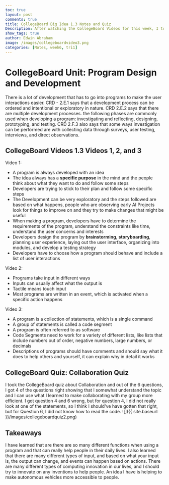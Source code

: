 ```yaml
---
toc: true
layout: post
comments: true
title: CollegeBoard Big Idea 1.3 Notes and Quiz
Description: After watching the CollegeBoard Videos for this week, I took some notes and took the quiz afterwards, and here is the 
show_tags: true
author: Edwin Abraham
image: /images/collegeboardvideo3.png
categories: [Notes, week6, tri1]
---
```


# CollegeBoard Unit: Program Design and Development
There is a lot of development that has to go into programs to make the user interactions easier. CRD - 2.E.1 says that a development process can be ordered and intentional or exploratory in nature. CRD 2.E.2 says that there are multiple development processes. the following phases are commonly used when developing a program: investigating and reflecting, designing, prototyping, and testing. CRD 2.F.3 also says that some ways investigation can be performed are with collecting data through surveys, user testing, interviews, and direct observations.

## CollegeBoard Videos 1.3 Videos 1, 2, and 3

Video 1:
- A program is always developed with an idea
- The idea always has a **specific purpose** in the mind and the people think about what they want to do and follow some steps
- Developers are trying to stick to their plan and follow some specific steps
- The Development can be very exploratory and the steps followed are based on what happens, people who are observing early AI Projects look for things to improve on and they try to make changes that might be useful
- When making a program, developers have to determine the requirements of the program, understand the constraints like time, understand the user concerns and interests
- Developers design the program by **brainstorming**, **storyboarding**, planning user experience, laying out the user interface, organizing into modules, and develop a testing strategy
- Developers have to choose how a program should behave and include a list of user interactions

Video 2:
- Programs take input in different ways
- Inputs can usually affect what the output is
- Tactile means touch input
- Most programs are written in an event, which is activated when a specific action happens

Video 3:
- A program is a collection of statements, which is a single command
- A group of statements is called a code segment
- A program is often referred to as software
- Code Segments need to work for a variety of different lists, like lists that include numbers out of order, negative numbers, large numbers, or decimals
- Descriptions of programs should have comments and should say what it does to help others and yourself, it can explain why in detail it works

## CollegeBoard Quiz: Collaboration Quiz
I took the CollegeBoard quiz about Collaboration and out of the 6 questions, I got 4 of the questions right showing that I somewhat understand the topic and I can use what I learned to make collaborating with my group more efficient. I got question 4 and 6 wrong, but for question 4, I did not really look at one of the statements, so I think I should've have gotten that right, but for Question 6, I did not know how to read the code.
![]({{ site.baseurl }}/images/collegeboardquiz2.png)

## Takeaways
I have learned that are there are so many different functions when using a program and that can really help people in their daily lives. I also learned that there are many different types of input, and based on what your input is, the output can change, and events can happen based on actions. There are many different types of computing innovation in our lives, and I should try to innovate on any inventions to help people. An idea I have is helping to make autonomous vehicles more accessible to people.